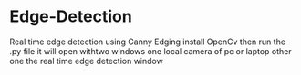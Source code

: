 # Edge-Detection
Real time edge detection using Canny Edging
install OpenCv then run the .py file
it will open withtwo windows one local camera of pc or laptop other one the real time edge detection window
